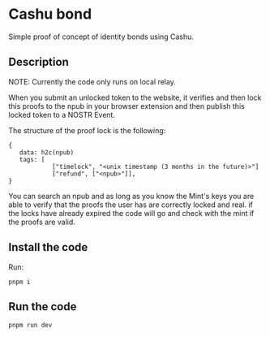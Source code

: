 # Cashu bond

Simple proof of concept of identity bonds using Cashu. 

## Description
NOTE: Currently the code only runs on local relay.

When you submit an unlocked token to the website, it verifies and then lock this proofs to the npub in your browser extension and then publish this locked token to a NOSTR Event.

The structure of the proof lock is the following:
```
{
   data: h2c(npub)
   tags: [
            ["timelock", "<unix timestamp (3 months in the future)>"]
            ["refund", ["<npub>"]],
}
```
You can search an npub and as long as you know the Mint's keys you are able to verify that the proofs the user has are
correctly locked and real. if the locks have already expired the code will go and check with the mint if the proofs are
valid. 


## Install the code

Run: 
```
pnpm i

```
## Run the code 
```
pnpm run dev
```
